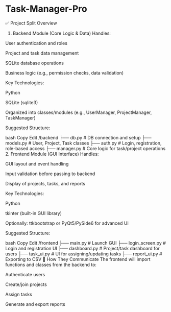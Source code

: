 # Task-Manager-Pro
✅ Project Split Overview
1. Backend Module (Core Logic & Data)
Handles:

User authentication and roles

Project and task data management

SQLite database operations

Business logic (e.g., permission checks, data validation)

Key Technologies:

Python

SQLite (sqlite3)

Organized into classes/modules (e.g., UserManager, ProjectManager, TaskManager)

Suggested Structure:

bash
Copy
Edit
/backend
  ├── db.py               # DB connection and setup
  ├── models.py           # User, Project, Task classes
  ├── auth.py             # Login, registration, role-based access
  ├── manager.py          # Core logic for task/project operations
2. Frontend Module (GUI Interface)
Handles:

GUI layout and event handling

Input validation before passing to backend

Display of projects, tasks, and reports

Key Technologies:

Python

tkinter (built-in GUI library)

Optionally: ttkbootstrap or PyQt5/PySide6 for advanced UI

Suggested Structure:

bash
Copy
Edit
/frontend
  ├── main.py             # Launch GUI
  ├── login_screen.py     # Login and registration UI
  ├── dashboard.py        # Project/task dashboard for users
  ├── task_ui.py          # UI for assigning/updating tasks
  ├── report_ui.py        # Exporting to CSV
🔗 How They Communicate
The frontend will import functions and classes from the backend to:

Authenticate users

Create/join projects

Assign tasks

Generate and export reports

